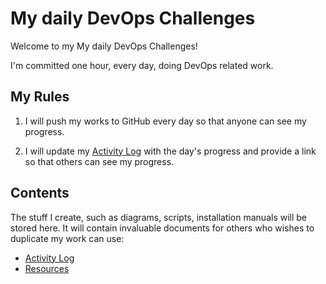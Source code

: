 # My daily DevOps Challenges

Welcome to my My daily DevOps Challenges!

I'm committed one hour, every day, doing DevOps related work.

## My Rules

1. I will push my works to GitHub every day so that anyone can see my progress.

2. I will update my [Activity Log](log.md) with the day's progress and provide a link so that others can see my progress.

## Contents

The stuff I create, such as diagrams, scripts, installation manuals will be stored here. It will contain invaluable documents for others who wishes to duplicate my work can use:

- [Activity Log](log.md)
- [Resources](resources.md)
